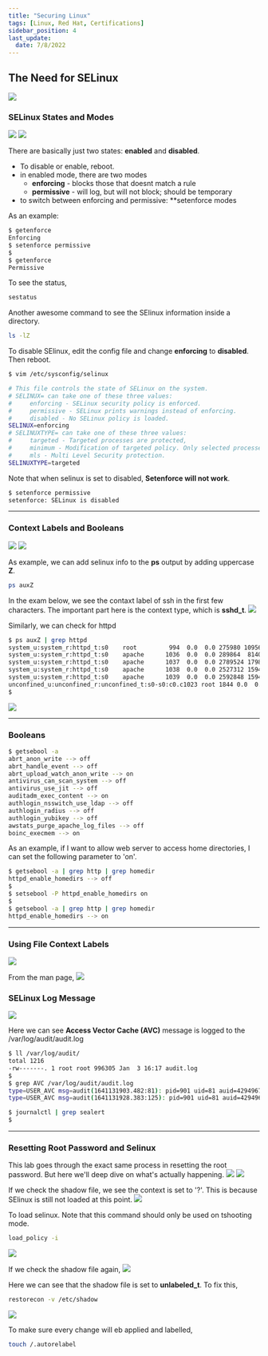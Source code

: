 ```yaml
---
title: "Securing Linux"
tags: [Linux, Red Hat, Certifications]
sidebar_position: 4
last_update:
  date: 7/8/2022
---
```


## The Need for SELinux

![](/img/docs/sv-selinux.png)

### SELinux States and Modes

![](/img/docs/sv-selinux-2.png)
![](/img/docs/sv-selinux03.png)

There are basically just two states: **enabled** and **disabled**.
- To disable or enable, reboot.
- in enabled mode, there are two modes
    - **enforcing** - blocks those that doesnt match a rule
    - **permissive** - will log, but will not block; should be temporary
- to switch between enforcing and permissive: **setenforce <mode>modes</mode>

As an example:

```bash
$ getenforce
Enforcing
$ setenforce permissive
$
$ getenforce
Permissive
```

To see the status,
```bash
sestatus
```

Another awesome command to see the SElinux information inside a directory.
```bash
ls -lZ
```

To disable SElinux, edit the config file and change **enforcing** to **disabled**. Then reboot.
```bash
$ vim /etc/sysconfig/selinux

# This file controls the state of SELinux on the system.
# SELINUX= can take one of these three values:
#     enforcing - SELinux security policy is enforced.
#     permissive - SELinux prints warnings instead of enforcing.
#     disabled - No SELinux policy is loaded.
SELINUX=enforcing
# SELINUXTYPE= can take one of these three values:
#     targeted - Targeted processes are protected,
#     minimum - Modification of targeted policy. Only selected processes are protected.
#     mls - Multi Level Security protection.
SELINUXTYPE=targeted

```

Note that when selinux is set to disabled, **Setenforce will not work**.
```bash
$ setenforce permissive
setenforce: SELinux is disabled
```


---

### Context Labels and Booleans

![](/img/docs/sv-selinux-labels.png)
![](/img/docs/sv-selinux-booleans.png)

As example, we can add selinux info to the **ps** output by adding uppercase **Z**.
```bash
ps auxZ
```

In the exam below, we see the contaxt label of ssh in the first few characters. The important part here is the context type, which is **sshd_t**.
![](/img/docs/sv-selinux-labels-2.png)

Similarly, we can check for httpd
```bash
$ ps auxZ | grep httpd
system_u:system_r:httpd_t:s0    root         994  0.0  0.0 275980 10956 ?        Ss   16:02   0:00 /usr/sbin/httpd -DFOREGROUND
system_u:system_r:httpd_t:s0    apache      1036  0.0  0.0 289864  8140 ?        S    16:02   0:00 /usr/sbin/httpd -DFOREGROUND
system_u:system_r:httpd_t:s0    apache      1037  0.0  0.0 2789524 17984 ?       Sl   16:02   0:00 /usr/sbin/httpd -DFOREGROUND
system_u:system_r:httpd_t:s0    apache      1038  0.0  0.0 2527312 15940 ?       Sl   16:02   0:00 /usr/sbin/httpd -DFOREGROUND
system_u:system_r:httpd_t:s0    apache      1039  0.0  0.0 2592848 15940 ?       Sl   16:02   0:00 /usr/sbin/httpd -DFOREGROUND
unconfined_u:unconfined_r:unconfined_t:s0-s0:c0.c1023 root 1844 0.0  0.0 12136 1044 pts/0 S+ 16:06   0:00 grep --color=auto httpd
$
```

![](/img/docs/sv-selinux-labels-4.png)


---

### Booleans

```bash
$ getsebool -a
abrt_anon_write --> off
abrt_handle_event --> off
abrt_upload_watch_anon_write --> on
antivirus_can_scan_system --> off
antivirus_use_jit --> off
auditadm_exec_content --> on
authlogin_nsswitch_use_ldap --> off
authlogin_radius --> off
authlogin_yubikey --> off
awstats_purge_apache_log_files --> off
boinc_execmem --> on
```

As an example, if I want to allow web server to access home directories, I can set the following parameter to 'on'.
```bash
$ getsebool -a | grep http | grep homedir
httpd_enable_homedirs --> off
$
$ setsebool -P httpd_enable_homedirs on
$
$ getsebool -a | grep http | grep homedir
httpd_enable_homedirs --> on
```

---

### Using File Context Labels 

![](/img/docs/sv-seinux-filecontextlabels.png)

From the man page,
![](/img/docs/sv-selinux-labelsman.png)


### SELinux Log Message
![](/img/docs/sv-selinux-log.png)

Here we can see **Access Vector Cache (AVC)** message is logged to the /var/log/audit/audit.log

```bash
$ ll /var/log/audit/
total 1216
-rw-------. 1 root root 996305 Jan  3 16:17 audit.log
$
$ grep AVC /var/log/audit/audit.log
type=USER_AVC msg=audit(1641131903.482:81): pid=901 uid=81 auid=4294967295 ses=4294967295 subj=system_u:system_r:system_dbusd_t:s0-s0:c0.c1023 msg='avc:  denied  { send_msg } for msgtype=method_return dest=:1.21 spid=944 tpid=2299 scontext=system_u:system_r:systemd_logind_t:s0 tcontext=system_u:system_r:cloud_init_t:s0 tclass=dbus permissive=0  exe="/usr/bin/dbus-daemon" sauid=81 hostname=? addr=? terminal=?'UID="dbus" AUID="unset" SAUID="dbus"
type=USER_AVC msg=audit(1641131928.383:125): pid=901 uid=81 auid=4294967295 ses=4294967295 subj=system_u:system_r:system_dbusd_t:s0-s0:c0.c1023 msg='avc:  denied  { send_msg } for msgtype=err
```
```bash
$ journalctl | grep sealert
$
```

---

### Resetting Root Password and Selinux

This lab goes through the exact same process in resetting the root password.
But here we'll deep dive on what's actually happening.
![](/img/docs/sv-chrootse1.png)
![](/img/docs/sv-chrootse2.png)

If we check the shadow file, we see the context is set to '?'.
This is because SElinux is still not loaded at this point.
![](/img/docs/sv-chrootse4.png)

To load selinux.
Note that this command should only be used on tshooting mode.
```bash
load_policy -i
```
![](/img/docs/sv-chrootse5.png)

If we check the shadow file again,
![](/img/docs/sv-chrootse7.png)

Here we can see that the shadow file is set to **unlabeled_t**.
To fix this,
```bash
restorecon -v /etc/shadow
```
![](/img/docs/sv-chrootse8.png)

To make sure every change will eb applied and labelled,
```bash
touch /.autorelabel
```
